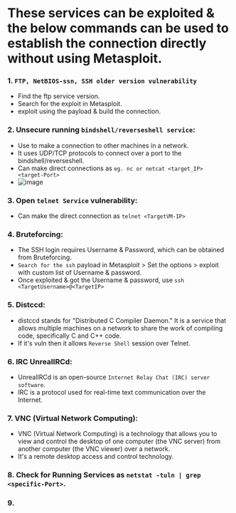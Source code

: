 # These services can be exploited & the below commands can be used to establish the connection directly without using Metasploit.

### 1. `FTP, NetBIOS-ssn, SSH older version vulnerability`
- Find the ftp service version.
- Search for the exploit in Metasploit.
- exploit using the payload & build the connection.

### 2. Unsecure running `bindshell/reverseshell service`:
- Use to make a connection to other machines in a network.
- It uses UDP/TCP protocols to connect over a port to the bindshell/reverseshell.
- Can make direct connections as `eg. nc or netcat <target_IP> <target-Port>`
- ![image](https://github.com/IOxCyber/ZtoM_Bootcamp/assets/40174034/c1e64f83-e07e-4fde-88d1-ed43b9afc632)

### 3. Open `telnet Service` vulnerability:
- Can make the direct connection as `telnet <TargetVM-IP>`

### 4. Bruteforcing:
- The SSH login requires Username & Password, which can be obtained from Bruteforcing.
- `Search for the ssh` payload in Metasploit > Set the options > exploit with custom list of Username & password.
- Once exploited & got the Username & password, use `ssh <TargetUsername>@<TargetIP>`

### 5. Distccd:
- distccd stands for "Distributed C Compiler Daemon." It is a service that allows multiple machines on a network to share the work of compiling code, specifically C and C++ code.
- If it's vuln then it allows `Reverse Shell` session over Telnet.

### 6. IRC UnrealIRCd:
- UnrealIRCd is an open-source `Internet Relay Chat (IRC) server software`.
- IRC is a protocol used for real-time text communication over the Internet.

### 7. VNC (Virtual Network Computing):
- VNC (Virtual Network Computing) is a technology that allows you to view and control the desktop of one computer (the VNC server) from another computer (the VNC viewer) over a network.
- It's a remote desktop access and control technology.

### 8. Check for Running Services as `netstat -tuln | grep <specific-Port>`.

### 9. 


